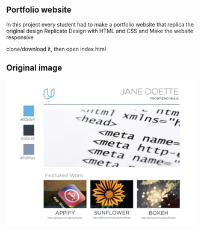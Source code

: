 ## Portfolio website
In this project every student had to make a portfolio website that replica the original design 
Replicate Design with HTML and CSS
and Make the website responsive

clone/download it, then open index.html

## Original image
![alt text](https://github.com/jvincent3/Udacity-Portfolio/raw/master/img/design-mockup-portfolio.png)


